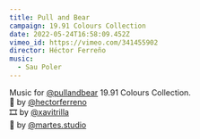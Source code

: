 ```yaml
---
title: Pull and Bear
campaign: 19.91 Colours Collection
date: 2022-05-24T16:58:09.452Z
vimeo_id: https://vimeo.com/341455902
director: Héctor Ferreño
music:
  - Sau Poler
---
```

Music for [@pullandbear](https://www.instagram.com/pullandbear/) 19.91 Colours Collection.\
🎥 by [@hectorferreno](https://www.instagram.com/hectorferreno/)\
🎞 by [@xavitrilla](https://www.instagram.com/xavitrilla/)\
🎨 by [@martes.studio](https://www.instagram.com/martes.studio/)